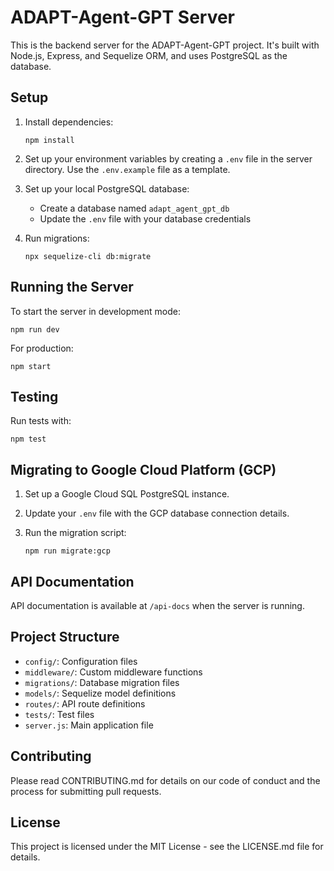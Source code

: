 # ADAPT-Agent-GPT Server

This is the backend server for the ADAPT-Agent-GPT project. It's built with Node.js, Express, and Sequelize ORM, and uses PostgreSQL as the database.

## Setup

1. Install dependencies:
   ```
   npm install
   ```

2. Set up your environment variables by creating a `.env` file in the server directory. Use the `.env.example` file as a template.

3. Set up your local PostgreSQL database:
   - Create a database named `adapt_agent_gpt_db`
   - Update the `.env` file with your database credentials

4. Run migrations:
   ```
   npx sequelize-cli db:migrate
   ```

## Running the Server

To start the server in development mode:
```
npm run dev
```

For production:
```
npm start
```

## Testing

Run tests with:
```
npm test
```

## Migrating to Google Cloud Platform (GCP)

1. Set up a Google Cloud SQL PostgreSQL instance.

2. Update your `.env` file with the GCP database connection details.

3. Run the migration script:
   ```
   npm run migrate:gcp
   ```

## API Documentation

API documentation is available at `/api-docs` when the server is running.

## Project Structure

- `config/`: Configuration files
- `middleware/`: Custom middleware functions
- `migrations/`: Database migration files
- `models/`: Sequelize model definitions
- `routes/`: API route definitions
- `tests/`: Test files
- `server.js`: Main application file

## Contributing

Please read CONTRIBUTING.md for details on our code of conduct and the process for submitting pull requests.

## License

This project is licensed under the MIT License - see the LICENSE.md file for details.